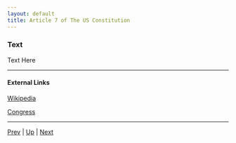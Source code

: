 ```yaml
---
layout: default
title: Article 7 of The US Constitution
---
```


### Text
Text Here

---
#### External Links
[Wikipedia](https://en.wikipedia.org/wiki/Article_Seven_of_the_United_States_Constitution)

[Congress](https://constitution.congress.gov/constitution/article-7/)

---

[Prev](article_6.md) | [Up](README.md) | [Next](bill_of_rights.md)
